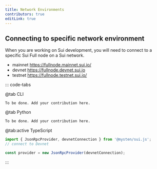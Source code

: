 ```yaml
---
title: Network Environments
contributors: true
editLink: true
---
```


## Connecting to specific network environment

When you are working on Sui development, you will need to connect to a specific Sui Full node on a Sui network. 

- mainnet https://fullnode.mainnet.sui.io/
- devnet https://fullnode.devnet.sui.io
- testnet https://fullnode.testnet.sui.io/

::: code-tabs

@tab CLI

```shell
To be done. Add your contribution here.
```

@tab Python

```python
To be done. Add your contribution here.
```

@tab:active TypeScript

```ts
import { JsonRpcProvider, devnetConnection } from '@mysten/sui.js';
// connect to Devnet

const provider = new JsonRpcProvider(devnetConnection);
```

:::
